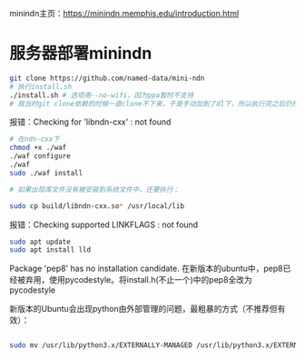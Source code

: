minindn主页：https://minindn.memphis.edu/introduction.html

# 服务器部署minindn




```bash
git clone https://github.com/named-data/mini-ndn
# 执行install.sh
./install.sh # 选项用--no-wifi，因为ppa暂时不支持
# 我当时git clone依赖的时候一直clone不下来，于是手动加到了dl下，所以执行完之后仍然有问题，解决办法是再一个个编译安装，不清楚如果脚本里clone成功会不会自动编译安装
```





报错：Checking for 'libndn-cxx'                  : not found 
```bash
# 在ndn-cxx下
chmod +x ./waf
./waf configure
./waf
sudo ./waf install

# 如果出现库文件没有被安装到系统文件中，还要执行：

sudo cp build/libndn-cxx.so* /usr/local/lib
```
报错：Checking supported LINKFLAGS             : not found 
```bash
sudo apt update
sudo apt install lld
```

Package 'pep8' has no installation candidate. 在新版本的ubuntu中，pep8已经被弃用，使用pycodestyle。将install.h(不止一个)中的pep8全改为pycodestyle


新版本的Ubuntu会出现python由外部管理的问题，最粗暴的方式（不推荐但有效）：
```bash

sudo mv /usr/lib/python3.x/EXTERNALLY-MANAGED /usr/lib/python3.x/EXTERNALLY-MANAGED.bk
```


